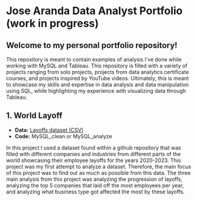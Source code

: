# Jose Aranda Data Analyst Portfolio (work in progress)
## Welcome to my personal portfolio repository! 
This repository is meant to contain examples of analysis I've done while working with MySQL and Tableau. This repository is filled with a variety of projects ranging from solo projects, projects from data analytics certificate courses, and projects inspired by 
YouTube videos. Ultimately, this is meant to showcase my skills and expertise in data analysis and data manipulation using SQL, while highlighting my experience with visualizing data through Tableau.

## 1. World Layoff
- **Data:** [Layoffs dataset (CSV)]()
- **Code:** MySQL_clean or MySQL_analyze

In this project I used a dataset found within a github repository that was filled with different companies and industries from different parts of the world showcasing their employee layoffs for the years 2020-2023. This project was my first attempt to analyze a dataset. 
Therefore, the main focus of this project was to find out as much as possible from this data. The three main analysis from this project was analyzing the progression of layoffs, analyzing the top 5 companies that laid off the most employees per year, and analyzing what 
business type got affected the most by these layoffs.
